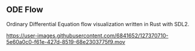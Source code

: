 
## ODE Flow
Ordinary Differential Equation flow visualization written in Rust with SDL2.

https://user-images.githubusercontent.com/6841652/127370710-5e60a0c0-f61e-427d-8519-68e2303775f9.mov
